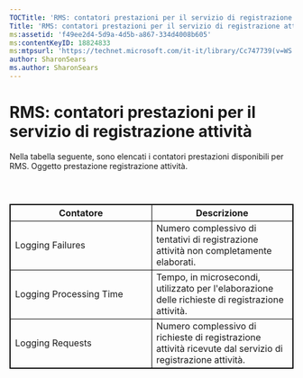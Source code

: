 ```yaml
---
TOCTitle: 'RMS: contatori prestazioni per il servizio di registrazione attività'
Title: 'RMS: contatori prestazioni per il servizio di registrazione attività'
ms:assetid: 'f49ee2d4-5d9a-4d5b-a867-334d4008b605'
ms:contentKeyID: 18824833
ms:mtpsurl: 'https://technet.microsoft.com/it-it/library/Cc747739(v=WS.10)'
author: SharonSears
ms.author: SharonSears
---
```


RMS: contatori prestazioni per il servizio di registrazione attività
====================================================================

Nella tabella seguente, sono elencati i contatori prestazioni disponibili per RMS. Oggetto prestazione registrazione attività.

###  

 
<table style="border:1px solid black;">
<colgroup>
<col width="50%" />
<col width="50%" />
</colgroup>
<thead>
<tr class="header">
<th style="border:1px solid black;" >Contatore</th>
<th style="border:1px solid black;" >Descrizione</th>
</tr>
</thead>
<tbody>
<tr class="odd">
<td style="border:1px solid black;">Logging Failures</td>
<td style="border:1px solid black;">Numero complessivo di tentativi di registrazione attività non completamente elaborati.</td>
</tr>
<tr class="even">
<td style="border:1px solid black;">Logging Processing Time</td>
<td style="border:1px solid black;">Tempo, in microsecondi, utilizzato per l'elaborazione delle richieste di registrazione attività.</td>
</tr>
<tr class="odd">
<td style="border:1px solid black;">Logging Requests</td>
<td style="border:1px solid black;">Numero complessivo di richieste di registrazione attività ricevute dal servizio di registrazione attività.</td>
</tr>
</tbody>
</table>
